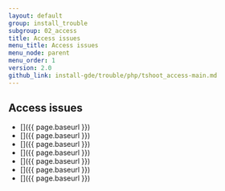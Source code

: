 ```yaml
---
layout: default
group: install_trouble
subgroup: 02_access
title: Access issues
menu_title: Access issues
menu_node: parent
menu_order: 1
version: 2.0
github_link: install-gde/trouble/php/tshoot_access-main.md
---
```


## Access issues
*	[]({{ page.baseurl }})
*	[]({{ page.baseurl }})
*	[]({{ page.baseurl }})
*	[]({{ page.baseurl }})
*	[]({{ page.baseurl }})
*	[]({{ page.baseurl }})
*	[]({{ page.baseurl }})
